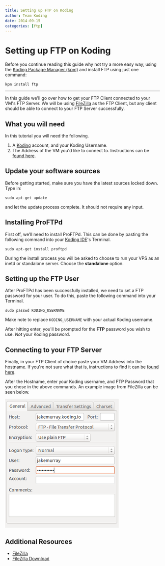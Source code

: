```yaml
---
title: Setting up FTP on Koding
author: Team Koding
date: 2014-09-15
categories: [ftp]
---
```


# Setting up FTP on Koding

Before you continue reading this guide why not try a more easy way, using the [Koding Package Manager (kpm)](http://learn.koding.com/guides/getting-started-kpm/) and install FTP using just one command:

```
kpm install ftp
```

***

In this guide we'll go over how to get your FTP Client connected to your 
VM's FTP Server. We will be using [FileZilla][filezilla] as the FTP 
Client, but any client should be able to connect to your FTP Server 
successfully.

## What you will need

In this tutorial you will need the following.

1. A [Koding][koding] account, and your Koding Username.
2. The Address of the VM you'd like to connect to. Instructions can be 
[found here][vm address].

## Update your software sources
Before getting started, make sure you have the latest sources locked down. Type in:
```
sudo apt-get update
```
and let the update process complete. It should not require any input.

## Installing ProFTPd

First off, we'll need to install ProFTPd. This can be done by pasting 
the following command into your [Koding IDE][ide]'s Terminal.

```
sudo apt-get install proftpd
```

During the install process you will be asked to choose to run your VPS as an inetd or standalone server. Choose the **standalone** option.

## Setting up the FTP User

After ProFTPd has been successfully installed, we need to set a FTP password for your user. To do 
this, paste the following command into your Terminal.

```
sudo passwd KODING_USERNAME
```

Make note to replace `KODING_USERNAME` with your actual Koding username.

After hitting enter, you'll be prompted for the **FTP** password you wish 
to use. *Not* your Koding password.

## Connecting to your FTP Server

Finally, in your FTP Client of choice paste your VM Address into the 
hostname. If you're not sure what that is, instructions to find it can be 
[found here][vm address].

After the Hostname, enter your Koding username, and FTP Password that you 
chose in the above commands. An example image from FileZilla can be seen 
below.

![FileZilla FTP Settings](ftpsettings.png)

## Additional Resources

- [FileZilla](https://filezilla-project.org/)
- [FileZilla Download](https://filezilla-project.org/download.php?type=client)




[filezilla]: https://filezilla-project.org/
[download]: https://filezilla-project.org/download.php?type=client
[koding]: https://koding.com
[ide]: https://koding.com/IDE
[vm address]: /faq/vm-address
